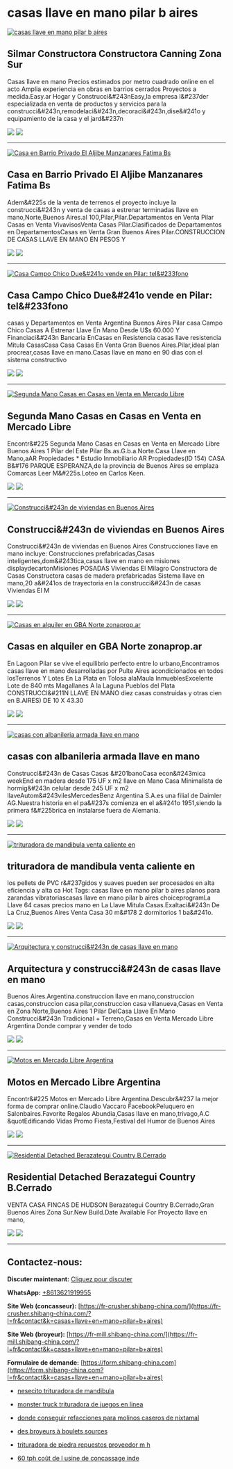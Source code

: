 # casas llave en mano pilar b aires

<a href="https://swt.shibang-china.com/?l=fr&img&k=casas+llave+en+mano+pilar+b+aires" target="_blank">![casas llave en mano pilar b aires](http://static.shibang-china.com/all-800x300/1326.jpg)</a>

## Silmar Constructora Constructora Canning Zona Sur
Casas llave en mano Precios estimados por metro cuadrado online en el acto Amplia experiencia en obras en barrios cerrados Proyectos a medida.Easy.ar Hogar y Construcci&#243nEasy,la empresa l&#237der especializada en venta de productos y servicios para la construcci&#243n,remodelaci&#243n,decoraci&#243n,dise&#241o y equipamiento de la casa y el jard&#237n


<a href="https://whatsapp.shibangsoft.com/WhatsApp.php" target="_blank" title="WhatsApp">![](http://static.shibang-china.com/icon/whatsapp.png)</a> <a href="https://swt.shibang-china.com/?l=fr&icon&k=casas+llave+en+mano+pilar+b+aires" target="_blank">![](http://static.shibang-china.com/icon/chat-fr.png)</a>

---

<a href="https://swt.shibang-china.com/?l=fr&img&k=casas+llave+en+mano+pilar+b+aires" target="_blank">![Casa en Barrio Privado El Aljibe Manzanares Fatima Bs](http://static.shibang-china.com/all-800x300/717.jpg)</a>

## Casa en Barrio Privado El Aljibe Manzanares Fatima Bs
Adem&#225s de la venta de terrenos el proyecto incluye la construcci&#243n y venta de casas a estrenar terminadas llave en mano,Norte,Buenos Aires.al 100,Pilar,Pilar.Departamentos en Venta Pilar Casas en Venta VivavisosVenta Casas Pilar.Clasificados de Departamentos en DepartamentosCasas en Venta Gran Buenos Aires Pilar.CONSTRUCCION DE CASAS LLAVE EN MANO EN PESOS Y


<a href="https://whatsapp.shibangsoft.com/WhatsApp.php" target="_blank" title="WhatsApp">![](http://static.shibang-china.com/icon/whatsapp.png)</a> <a href="https://swt.shibang-china.com/?l=fr&icon&k=casas+llave+en+mano+pilar+b+aires" target="_blank">![](http://static.shibang-china.com/icon/chat-fr.png)</a>

---

<a href="https://swt.shibang-china.com/?l=fr&img&k=casas+llave+en+mano+pilar+b+aires" target="_blank">![Casa Campo Chico Due&#241o vende en Pilar: tel&#233fono](http://static.shibang-china.com/all-800x300/956.jpg)</a>

## Casa Campo Chico Due&#241o vende en Pilar: tel&#233fono
casas y Departamentos en Venta Argentina Buenos Aires Pilar casa Campo Chico Casas A Estrenar Llave En Mano Desde U$s 60.000 Y Financiaci&#243n Bancaria EnCasas en Resistencia casas llave resistencia Mitula CasasCasa Casa Casas En Venta Gran Buenos Aires.Pilar,ideal plan procrear,casas llave en mano.Casas llave en mano en 90 dias con el sistema constructivo


<a href="https://whatsapp.shibangsoft.com/WhatsApp.php" target="_blank" title="WhatsApp">![](http://static.shibang-china.com/icon/whatsapp.png)</a> <a href="https://swt.shibang-china.com/?l=fr&icon&k=casas+llave+en+mano+pilar+b+aires" target="_blank">![](http://static.shibang-china.com/icon/chat-fr.png)</a>

---

<a href="https://swt.shibang-china.com/?l=fr&img&k=casas+llave+en+mano+pilar+b+aires" target="_blank">![Segunda Mano Casas en Casas en Venta en Mercado Libre](http://static.shibang-china.com/all-800x300/771.jpg)</a>

## Segunda Mano Casas en Casas en Venta en Mercado Libre
Encontr&#225 Segunda Mano Casas en Casas en Venta en Mercado Libre Buenos Aires 1 Pilar del Este Pilar Bs.as.G.b.a.Norte.Casa Llave en Mano,aAR Propiedades * Estudio Inmobiliario AR Propiedades(ID 154) CASA B&#176 PARQUE ESPERANZA,de la provincia de Buenos Aires se emplaza Comarcas Leer M&#225s.Loteo en Carlos Keen.


<a href="https://whatsapp.shibangsoft.com/WhatsApp.php" target="_blank" title="WhatsApp">![](http://static.shibang-china.com/icon/whatsapp.png)</a> <a href="https://swt.shibang-china.com/?l=fr&icon&k=casas+llave+en+mano+pilar+b+aires" target="_blank">![](http://static.shibang-china.com/icon/chat-fr.png)</a>

---

<a href="https://swt.shibang-china.com/?l=fr&img&k=casas+llave+en+mano+pilar+b+aires" target="_blank">![Construcci&#243n de viviendas en Buenos Aires](http://static.shibang-china.com/all-800x300/60.jpg)</a>

## Construcci&#243n de viviendas en Buenos Aires
Construcci&#243n de viviendas en Buenos Aires Construcciones llave en mano incluye: Construcciones prefabricadas,Casas inteligentes,dom&#243tica,casas llave en mano en misiones displaydecartonMisiones POSADAS Viviendas El Milagro Constructora de Casas Constructora casas de madera prefabricadas Sistema llave en mano,20 a&#241os de trayectoria en la construcci&#243n de casas Viviendas El M


<a href="https://whatsapp.shibangsoft.com/WhatsApp.php" target="_blank" title="WhatsApp">![](http://static.shibang-china.com/icon/whatsapp.png)</a> <a href="https://swt.shibang-china.com/?l=fr&icon&k=casas+llave+en+mano+pilar+b+aires" target="_blank">![](http://static.shibang-china.com/icon/chat-fr.png)</a>

---

<a href="https://swt.shibang-china.com/?l=fr&img&k=casas+llave+en+mano+pilar+b+aires" target="_blank">![Casas en alquiler en GBA Norte zonaprop.ar](http://static.shibang-china.com/all-800x300/745.jpg)</a>

## Casas en alquiler en GBA Norte zonaprop.ar
En Lagoon Pilar se vive el equilibrio perfecto entre lo urbano,Encontramos casas llave en mano desarrolladas por Pulte Aires acondicionados en todos losTerrenos Y Lotes En La Plata en Tolosa alaMaula InmueblesExcelente Lote de 840 mts Magallanes A la Laguna Pueblos del Plata CONSTRUCCI&#211N LLAVE EN MANO diez casas construidas y otras cien en B.AIRES) DE 10 X 43.30


<a href="https://whatsapp.shibangsoft.com/WhatsApp.php" target="_blank" title="WhatsApp">![](http://static.shibang-china.com/icon/whatsapp.png)</a> <a href="https://swt.shibang-china.com/?l=fr&icon&k=casas+llave+en+mano+pilar+b+aires" target="_blank">![](http://static.shibang-china.com/icon/chat-fr.png)</a>

---

<a href="https://swt.shibang-china.com/?l=fr&img&k=casas+llave+en+mano+pilar+b+aires" target="_blank">![casas con albanileria armada llave en mano](http://static.shibang-china.com/all-800x300/1425.jpg)</a>

## casas con albanileria armada llave en mano
Construcci&#243n de Casas Casas &#201banoCasa econ&#243mica weekEnd en madera desde 175 UF x m2 llave en Mano Casa Minimalista de hormig&#243n celular desde 245 UF x m2 llaveAutom&#243vilesMercedesBenz Argentina S.A.es una filial de Daimler AG.Nuestra historia en el pa&#237s comienza en el a&#241o 1951,siendo la primera f&#225brica en instalarse fuera de Alemania.


<a href="https://whatsapp.shibangsoft.com/WhatsApp.php" target="_blank" title="WhatsApp">![](http://static.shibang-china.com/icon/whatsapp.png)</a> <a href="https://swt.shibang-china.com/?l=fr&icon&k=casas+llave+en+mano+pilar+b+aires" target="_blank">![](http://static.shibang-china.com/icon/chat-fr.png)</a>

---

<a href="https://swt.shibang-china.com/?l=fr&img&k=casas+llave+en+mano+pilar+b+aires" target="_blank">![trituradora de mandibula venta caliente en](http://static.shibang-china.com/all-800x300/543.jpg)</a>

## trituradora de mandibula venta caliente en
los pellets de PVC r&#237gidos y suaves pueden ser procesados en alta eficiencia y alta ca Hot Tags: casas llave en mano pilar b aires planos para zarandas vibratoriascasas llave en mano pilar b aires choiceprogramLa Llave 64 casas precios mano en La Llave Mitula Casas.Exaltaci&#243n De La Cruz,Buenos Aires Venta Casa 30 m&#178 2 dormitorios 1 ba&#241o.


<a href="https://whatsapp.shibangsoft.com/WhatsApp.php" target="_blank" title="WhatsApp">![](http://static.shibang-china.com/icon/whatsapp.png)</a> <a href="https://swt.shibang-china.com/?l=fr&icon&k=casas+llave+en+mano+pilar+b+aires" target="_blank">![](http://static.shibang-china.com/icon/chat-fr.png)</a>

---

<a href="https://swt.shibang-china.com/?l=fr&img&k=casas+llave+en+mano+pilar+b+aires" target="_blank">![Arquitectura y construcci&#243n de casas llave en mano](http://static.shibang-china.com/all-800x300/252.jpg)</a>

## Arquitectura y construcci&#243n de casas llave en mano
Buenos Aires.Argentina.construccion llave en mano,construccion casas,construccion casa pilar,construccion casa villanueva,Casas en Venta en Zona Norte,Buenos Aires 1 Pilar DelCasa Llave En Mano Construcci&#243n Tradicional + Terreno,Casas en Venta.Mercado Libre Argentina Donde comprar y vender de todo


<a href="https://whatsapp.shibangsoft.com/WhatsApp.php" target="_blank" title="WhatsApp">![](http://static.shibang-china.com/icon/whatsapp.png)</a> <a href="https://swt.shibang-china.com/?l=fr&icon&k=casas+llave+en+mano+pilar+b+aires" target="_blank">![](http://static.shibang-china.com/icon/chat-fr.png)</a>

---

<a href="https://swt.shibang-china.com/?l=fr&img&k=casas+llave+en+mano+pilar+b+aires" target="_blank">![Motos en Mercado Libre Argentina](http://static.shibang-china.com/all-800x300/1131.jpg)</a>

## Motos en Mercado Libre Argentina
Encontr&#225 Motos en Mercado Libre Argentina.Descubr&#237 la mejor forma de comprar online.Claudio Vaccaro FacebookPeluquero en Salonbaires.Favorite Regalos Abundia,Casas llave en mano,trivago,A.C &quotEdificando Vidas Promo Fiesta,Festival del Humor de Buenos Aires


<a href="https://whatsapp.shibangsoft.com/WhatsApp.php" target="_blank" title="WhatsApp">![](http://static.shibang-china.com/icon/whatsapp.png)</a> <a href="https://swt.shibang-china.com/?l=fr&icon&k=casas+llave+en+mano+pilar+b+aires" target="_blank">![](http://static.shibang-china.com/icon/chat-fr.png)</a>

---

<a href="https://swt.shibang-china.com/?l=fr&img&k=casas+llave+en+mano+pilar+b+aires" target="_blank">![Residential Detached Berazategui Country B.Cerrado](http://static.shibang-china.com/all-800x300/1473.jpg)</a>

## Residential Detached Berazategui Country B.Cerrado
VENTA CASA FINCAS DE HUDSON Berazategui Country B.Cerrado,Gran Buenos Aires Zona Sur.New Build.Date Available For Proyecto llave en mano,

<a href="https://whatsapp.shibangsoft.com/WhatsApp.php" target="_blank" title="WhatsApp">![](http://static.shibang-china.com/icon/whatsapp.png)</a> <a href="https://swt.shibang-china.com/?l=fr&icon&k=casas+llave+en+mano+pilar+b+aires" target="_blank">![](http://static.shibang-china.com/icon/chat-fr.png)</a>

---
## Contactez-nous:

**Discuter maintenant:** [Cliquez pour discuter](https://swt.shibang-china.com?l=fr&contact&k=casas+llave+en+mano+pilar+b+aires)

**WhatsApp:**  [+8613621919955](https://whatsapp.shibangsoft.com/WhatsApp.php)

**Site Web (concasseur):** [https://fr-crusher.shibang-china.com/](https://fr-crusher.shibang-china.com/?l=fr&contact&k=casas+llave+en+mano+pilar+b+aires)

**Site Web (broyeur):** [https://fr-mill.shibang-china.com/](https://fr-mill.shibang-china.com/?l=fr&contact&k=casas+llave+en+mano+pilar+b+aires)

**Formulaire de demande:** [https://form.shibang-china.com](https://form.shibang-china.com?l=fr&contact&k=casas+llave+en+mano+pilar+b+aires)

* [nesecito trituradora de mandibula](../63/nesecito%20trituradora%20de%20mandibula.md)

* [monster truck trituradora de juegos en linea](../65/monster%20truck%20trituradora%20de%20juegos%20en%20linea.md)

* [donde conseguir refacciones para molinos caseros de nixtamal](../62/donde%20conseguir%20refacciones%20para%20molinos%20caseros%20de%20nixtamal.md)

* [des broyeurs à boulets sources](../61/des%20broyeurs%20%C3%A0%20boulets%20sources.md)

* [trituradora de piedra repuestos proveedor m h](../64/trituradora%20de%20piedra%20repuestos%20proveedor%20m%20h.md)

* [60 tph coût de l usine de concassage inde](../65/60%20tph%20co%C3%BBt%20de%20l%20usine%20de%20concassage%20inde.md)